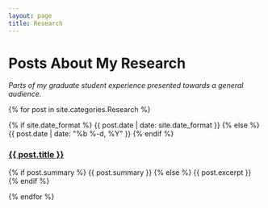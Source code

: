 ```yaml
---
layout: page
title: Research
---
```


# Posts About My Research

*Parts of my graduate student experience presented towards a general audience.*

{% for post in site.categories.Research %}

<div class="post py3">
  <p class="post-meta">
{% if site.date_format %}
{{ post.date | date: site.date_format }}
{% else %}
{{ post.date | date: "%b %-d, %Y" }}
{% endif %}
</p>
  <a href="{{ post.url | relative_url }}" class="post-link"><h3 class="h1 post-title">{{ post.title }}</h3></a>
  <span class="post-summary">
    {% if post.summary %}
      {{ post.summary }}
    {% else %}
      {{ post.excerpt }}
    {% endif %}
  </span>
</div>


{% endfor %}
